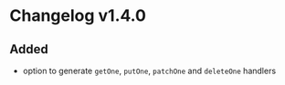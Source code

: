 # Changelog v1.4.0

## Added

- option to generate `getOne`, `putOne`, `patchOne` and `deleteOne` handlers
